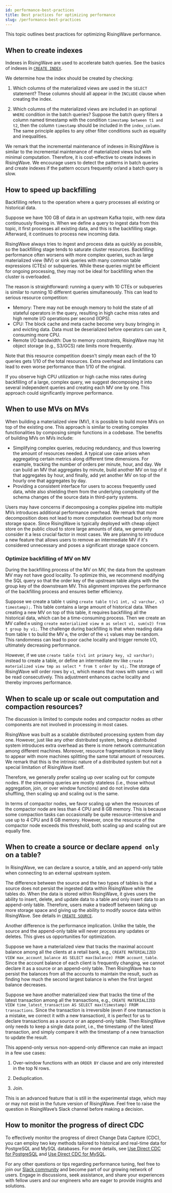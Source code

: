 ```yaml
---
id: performance-best-practices
title: Best practices for optimizing performance
slug: /performance-best-practices
---
```

<head>
  <link rel="canonical" href="https://docs.risingwave.com/docs/current/performance-best-practices/" />
</head>

This topic outlines best practices for optimizing RisingWave performance.

## When to create indexes

Indexes in RisingWave are used to accelerate batch queries. See the basics of indexes in [`CREATE INDEX`](/sql/commands/sql-create-index.md).

We determine how the index should be created by checking:

1. Which columns of the materialized views are used in the `SELECT` statement? These columns should all appear in the `INCLUDE` clause when creating the index.

2. Which columns of the materialized views are included in an optional `WHERE` condition in the batch queries? Suppose the batch query filters a column named timestamp with the condition `timestamp between t1 and t2`, then the column `timestamp` should be included in the `index_column`.  The same principle applies to any other filter conditions such as equality and inequalities.

We remark that the incremental maintenance of indexes in RisingWave is similar to the incremental maintenance of materialized views but with minimal computation. Therefore, it is cost-effective to create indexes in RisingWave. We encourage users to detect the patterns in batch queries and create indexes if the pattern occurs frequently or/and a batch query is slow.

## How to speed up backfilling

Backfilling refers to the operation where a query processes all existing or historical data.

Suppose we have 100 GB of data in an upstream Kafka topic, with new data continuously flowing in. When we define a query to ingest data from this topic, it first processes all existing data, and this is the backfilling stage. Afterward, it continues to process new incoming data.

RisingWave always tries to ingest and process data as quickly as possible, so the backfilling stage tends to saturate cluster resources. Backfilling performance often worsens with more complex queries, such as large materialized view (MV) or sink queries with many common table expressions (CTEs) or subqueries. While these queries might be efficient for ongoing processing, they may not be ideal for backfilling when the cluster is overloaded.

The reason is straightforward: running a query with 10 CTEs or subqueries is similar to running 10 different queries simultaneously. This can lead to serious resource competition:

- Memory: There may not be enough memory to hold the state of all stateful operators in the query, resulting in high cache miss rates and high remote I/O operations per second (IOPS).
- CPU: The block cache and meta cache become very busy bringing in and evicting data. Data must be deserialized before operators can use it, consuming more CPU.
- Remote I/O bandwidth: Due to memory constraints, RisingWave may hit object storage (e.g., S3/GCS) rate limits more frequently.

Note that this resource competition doesn't simply mean each of the 10 queries gets 1/10 of the total resources. Extra overhead and limitations can lead to even worse performance than 1/10 of the original.

If you observe high CPU utilization or high cache miss rates during backfilling of a large, complex query, we suggest decomposing it into several independent queries and creating each MV one by one. This approach could significantly improve performance.

## When to use MVs on MVs

When building a materialized view (MV), it is possible to build more MVs on top of the existing one. This approach is similar to creating complex functionalities by composing simple functions in a codebase. The benefits of building MVs on MVs include:

- Simplifying complex queries, reducing redundancy, and thus lowering the amount of resources needed. A typical use case arises when aggregating certain metrics along different time dimensions. For example, tracking the number of orders per minute, hour, and day. We can build an MV that aggregates by minute, build another MV on top of it that aggregates by hour, and finally, add yet another MV on top of the hourly one that aggregates by day.
- Providing a consistent interface for users to access frequently used data, while also shielding them from the underlying complexity of the schema changes of the source data in third-party systems.

Users may have concerns if decomposing a complex pipeline into multiple MVs introduces additional performance overhead. We remark that more decomposition does not lead to more computation overhead but only more storage space. Since RisingWave is typically deployed with cheap object store on the public cloud to store large amounts of data, we generally consider it a less crucial factor in most cases. We are planning to introduce a new feature that allows users to remove an intermediate MV if it's considered unnecessary and poses a significant storage space concern.

### Optimize backfilling of MV on MV

During the backfilling process of the MV on MV, the data from the upstream MV may not have good locality. To optimize this, we recommend modifying the SQL query so that the order key of the upstream table aligns with the group key of the downstream MV. This alignment improves the performance of the backfilling process and ensures better efficiency.

Suppose we create a table `t` using `create table t(v1 int, v2 varchar, v3 timestamp);`. This table contains a large amount of historical data. When creating a new MV on top of this table, it requires backfilling all the historical data, which can be a time-consuming process. Then we create an MV called `m` using `create materialized view m as select v1, sum(v2) from t group by v1;`. The challenge during backfilling is that when reading data from table `t` to build the MV `m`, the order of the `v1` values may be random. This randomness can lead to poor cache locality and trigger remote I/O, ultimately decreasing performance.

However, if we use `create table t(v1 int primary key, v2 varchar);` instead to create a table, or define an intermediate mv like `create materialized view tmp as select * from t order by v1;`. The storage of RisingWave will order rows by `v1`, which means that rows with same `v1` will be read consecutively. This adjustment enhances cache locality and thereby improves performance.

## When to scale up or scale out computation and compaction resources?

The discussion is limited to compute nodes and compactor nodes as other components are not involved in processing in most cases.

RisingWave was built as a scalable distributed processing system from day one. However, just like any other distributed system, being a distributed system introduces extra overhead as there is more network communication among different machines. Moreover, resource fragmentation is more likely to appear with more machines splitting the same total amount of resources. We remark that this is the intrinsic nature of a distributed system but not a special limitation of RisingWave itself.

Therefore, we generally prefer scaling up over scaling out for compute nodes. If the streaming queries are mostly stateless (i.e., those without aggregation, join, or over window functions) and do not involve data shuffling, then scaling up and scaling out is the same.

In terms of compactor nodes, we favor scaling up when the resources of the compactor node are less than 4 CPU and 8 GB memory. This is because some compaction tasks can occasionally be quite resource-intensive and use up to 4 CPU and 8 GB memory. However, once the resource of the compactor node exceeds this threshold, both scaling up and scaling out are equally fine.

## When to create a source or declare `append only` on a table?

In RisingWave, we can declare a source, a table, and an append-only table when connecting to an external upstream system.

The difference between the source and the two types of tables is that a source does not persist the ingested data within RisingWave while the tables do. When the data is stored within RisingWave, it gives users the ability to insert, delete, and update data to a table and only insert data to an append-only table. Therefore, users make a tradeoff between taking up more storage space and giving up the ability to modify source data within RisingWave. See details in [`CREATE SOURCE`](/sql/commands/sql-create-source.md).

Another difference is the performance implication. Unlike the table, the source and the append-only table will never process any updates or deletes. This gives us opportunities for optimization.

Suppose we have a materialized view that tracks the maximal account balance among all the clients at a retail bank, e.g., `CREATE MATERIALIZED VIEW max_account_balance AS SELECT max(balance) FROM account_table`. Since the account balance of each client is frequently changing, we cannot declare it as a source or an append-only table. Then RisingWave has to persist the balances from all the accounts to maintain the result, such as finding how much the second largest balance is when the first largest balance decreases.

Suppose we have another materialized view that tracks the time of the latest transaction among all the transactions, e.g., `CREATE MATERIALIZED VIEW time_latest_transaction AS SELECT max(timestamp) FROM transactions`. Since the transaction is irreversible (even if one transaction is a mistake, we correct it with a new transaction), it is perfect for us to declare transactions as a source or an append-only table. Then RisingWave only needs to keep a single data point, i.e., the timestamp of the latest transaction, and simply compare it with the timestamp of a new transaction to update the result.

This append-only versus non-append-only difference can make an impact in a few use cases:

1. Over-window functions with an `ORDER BY` clause and are only interested in the top N rows.

2. Deduplication.

3. Join.

This is an advanced feature that is still in the experimental stage, which may or may not exist in the future version of RisingWave. Feel free to raise the question in RisingWave’s Slack channel before making a decision.

## How to monitor the progress of direct CDC

To effectively monitor the progress of direct Change Data Capture (CDC), you can employ two key methods tailored to historical and real-time data for PostgreSQL and MySQL databases. For more details, see [Use Direct CDC for PostgreSQL](/guides/ingest-from-postgres-cdc.md#monitor-the-progress-of-direct-cdc) and [Use Direct CDC for MySQL](/guides/ingest-from-mysql-cdc.md#monitor-the-progress-of-direct-cdc).

For any other questions or tips regarding performance tuning, feel free to join our [Slack community](https://www.risingwave.com/slack) and become part of our growing network of users. Engage in discussions, seek assistance, and share your experiences with fellow users and our engineers who are eager to provide insights and solutions.

